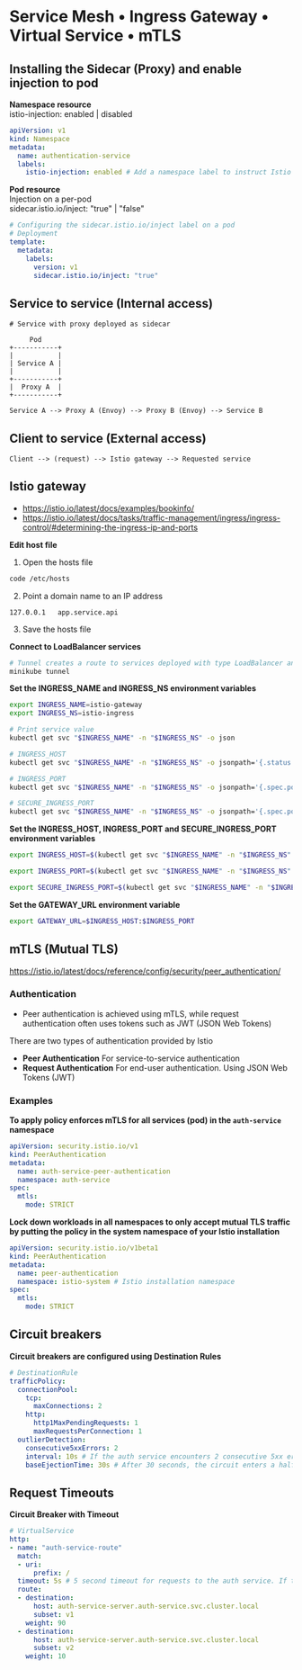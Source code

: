 # Service Mesh • Ingress Gateway • Virtual Service • mTLS

## Installing the Sidecar (Proxy) and enable injection to pod

**Namespace resource** \
istio-injection: enabled | disabled
``` yaml
apiVersion: v1
kind: Namespace
metadata:
  name: authentication-service
  labels: 
    istio-injection: enabled # Add a namespace label to instruct Istio to automatically inject Envoy sidecar proxies when you deploy your application
```

**Pod resource** \
Injection on a per-pod \
sidecar.istio.io/inject: "true" | "false"
``` yaml
# Configuring the sidecar.istio.io/inject label on a pod
# Deployment
template:
  metadata:
    labels:
      version: v1
      sidecar.istio.io/inject: "true"
```

## Service to service (Internal access)
```
# Service with proxy deployed as sidecar

     Pod
+-----------+    
|           |
| Service A |
|           |
+-----------+
|  Proxy A  |
+-----------+
```

```
Service A --> Proxy A (Envoy) --> Proxy B (Envoy) --> Service B
```

## Client to service (External access)
```
Client --> (request) --> Istio gateway --> Requested service
```

## Istio gateway
- https://istio.io/latest/docs/examples/bookinfo/
- https://istio.io/latest/docs/tasks/traffic-management/ingress/ingress-control/#determining-the-ingress-ip-and-ports

**Edit host file**
1. Open the hosts file
``` bash
code /etc/hosts
```

2. Point a domain name to an IP address
```
127.0.0.1	app.service.api
```

3. Save the hosts file

**Connect to LoadBalancer services**
``` bash
# Tunnel creates a route to services deployed with type LoadBalancer and sets their Ingress to their ClusterIP
minikube tunnel
```

**Set the INGRESS_NAME and INGRESS_NS environment variables**
``` bash
export INGRESS_NAME=istio-gateway
export INGRESS_NS=istio-ingress

# Print service value
kubectl get svc "$INGRESS_NAME" -n "$INGRESS_NS" -o json

# INGRESS_HOST
kubectl get svc "$INGRESS_NAME" -n "$INGRESS_NS" -o jsonpath='{.status.loadBalancer.ingress[0].ip}'

# INGRESS_PORT
kubectl get svc "$INGRESS_NAME" -n "$INGRESS_NS" -o jsonpath='{.spec.ports[?(@.name=="http2")].port}'

# SECURE_INGRESS_PORT
kubectl get svc "$INGRESS_NAME" -n "$INGRESS_NS" -o jsonpath='{.spec.ports[?(@.name=="https")].port}'
```

**Set the INGRESS_HOST, INGRESS_PORT and SECURE_INGRESS_PORT environment variables**
``` bash
export INGRESS_HOST=$(kubectl get svc "$INGRESS_NAME" -n "$INGRESS_NS" -o jsonpath='{.status.loadBalancer.ingress[0].ip}')

export INGRESS_PORT=$(kubectl get svc "$INGRESS_NAME" -n "$INGRESS_NS" -o jsonpath='{.spec.ports[?(@.name=="http2")].port}')

export SECURE_INGRESS_PORT=$(kubectl get svc "$INGRESS_NAME" -n "$INGRESS_NS" -o jsonpath='{.spec.ports[?(@.name=="https")].port}')
```

**Set the GATEWAY_URL environment variable**
``` bash
export GATEWAY_URL=$INGRESS_HOST:$INGRESS_PORT
```

## mTLS (Mutual TLS)
https://istio.io/latest/docs/reference/config/security/peer_authentication/

### Authentication
- Peer authentication is achieved using mTLS, while request authentication often uses tokens such as JWT (JSON Web Tokens)

There are two types of authentication provided by Istio
- **Peer Authentication** For service-to-service authentication
- **Request Authentication** For end-user authentication. Using JSON Web Tokens (JWT)

### Examples
**To apply policy enforces mTLS for all services (pod) in the `auth-service` namespace**
``` yaml
apiVersion: security.istio.io/v1
kind: PeerAuthentication
metadata:
  name: auth-service-peer-authentication
  namespace: auth-service
spec:
  mtls:
    mode: STRICT
```

**Lock down workloads in all namespaces to only accept mutual TLS traffic by putting the policy in the system namespace of your Istio installation**
``` yaml
apiVersion: security.istio.io/v1beta1
kind: PeerAuthentication
metadata:
  name: peer-authentication
  namespace: istio-system # Istio installation namespace
spec:
  mtls:
    mode: STRICT
```

## Circuit breakers
**Circuit breakers are configured using Destination Rules**
``` yaml
# DestinationRule
trafficPolicy:  
  connectionPool:  
    tcp:  
      maxConnections: 2  
    http:  
      http1MaxPendingRequests: 1  
      maxRequestsPerConnection: 1  
  outlierDetection:  
    consecutive5xxErrors: 2  
    interval: 10s # If the auth service encounters 2 consecutive 5xx errors within 10 seconds, it will be ejected for 30 seconds
    baseEjectionTime: 30s # After 30 seconds, the circuit enters a half-open state to test recovery
```

## Request Timeouts
**Circuit Breaker with Timeout**
``` yaml
# VirtualService
http:
- name: "auth-service-route"
  match:
  - uri:
      prefix: /
  timeout: 5s # 5 second timeout for requests to the auth service. If the service does not respond within this time, the request will fail gracefully
  route:
  - destination:
      host: auth-service-server.auth-service.svc.cluster.local
      subset: v1
    weight: 90
  - destination:
      host: auth-service-server.auth-service.svc.cluster.local
      subset: v2
    weight: 10
```